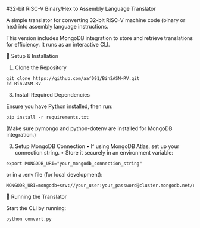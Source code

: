 #32-bit RISC-V Binary/Hex to Assembly Language Translator

A simple translator for converting 32-bit RISC-V machine code (binary or hex) into assembly language instructions.

This version includes MongoDB integration to store and retrieve translations for efficiency. It runs as an interactive CLI.

🔹 Setup & Installation

1. Clone the Repository
   
```
git clone https://github.com/aaf091/Bin2ASM-RV.git
cd Bin2ASM-RV
```

3. Install Required Dependencies

Ensure you have Python installed, then run:
```
pip install -r requirements.txt
```
(Make sure pymongo and python-dotenv are installed for MongoDB integration.)

3. Setup MongoDB Connection
	•	If using MongoDB Atlas, set up your connection string.
	•	Store it securely in an environment variable:

```
export MONGODB_URI="your_mongodb_connection_string"
```
or in a .env file (for local development):
```
MONGODB_URI=mongodb+srv://your_user:your_password@cluster.mongodb.net/riscv_translator
```
🔹 Running the Translator

Start the CLI by running:
```
python convert.py
```
